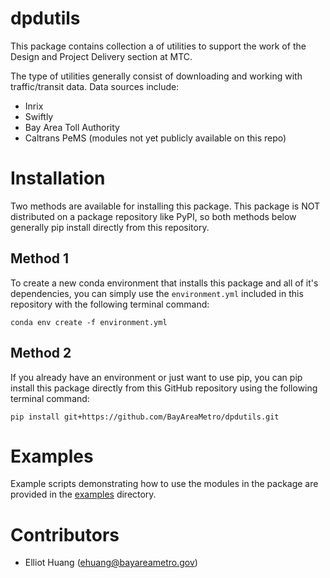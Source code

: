 # dpdutils

This package contains collection a of utilities to support the work of the Design and Project Delivery section at MTC. 

The type of utilities generally consist of downloading and working with traffic/transit data. Data sources include:
- Inrix
- Swiftly
- Bay Area Toll Authority
- Caltrans PeMS (modules not yet publicly available on this repo)

# Installation

Two methods are available for installing this package. This package is NOT distributed on a package repository like PyPI, so both methods below generally pip install directly from this repository.

## Method 1

To create a new conda environment that installs this package and all of it's dependencies, you can simply use the `environment.yml` included in this repository with the following terminal command:

`conda env create -f environment.yml`

## Method 2

If you already have an environment or just want to use pip, you can pip install this package directly from this GitHub repository using the following terminal command:

`pip install git+https://github.com/BayAreaMetro/dpdutils.git`

# Examples
Example scripts demonstrating how to use the modules in the package are provided in the [examples](./examples/) directory. 

# Contributors
- Elliot Huang (ehuang@bayareametro.gov)
